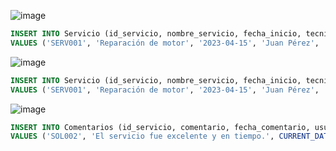 ![image](https://github.com/RenzoAr10/DBD-KomaqService/assets/55066238/df96d4f8-bcfe-4c7a-b1ee-f30b68563a14)
```sql
INSERT INTO Servicio (id_servicio, nombre_servicio, fecha_inicio, tecnico_asignado, id_orden_compra, id_factura) 
VALUES ('SERV001', 'Reparación de motor', '2023-04-15', 'Juan Pérez', 'OC123', 'FAC456');

```
![image](https://github.com/RenzoAr10/DBD-KomaqService/assets/55066238/545fba8f-899a-4344-b45a-1f2de1e94130)
```sql
INSERT INTO Servicio (id_servicio, nombre_servicio, fecha_inicio, tecnico_asignado, id_orden_compra, id_factura) 
VALUES ('SERV001', 'Reparación de motor', '2023-04-15', 'Juan Pérez', 'OC123', 'FAC456');

```
![image](https://github.com/RenzoAr10/DBD-KomaqService/assets/55066238/54ca6118-eee3-4200-8678-fc18cbb19b30)
```sql
INSERT INTO Comentarios (id_servicio, comentario, fecha_comentario, usuario_id) 
VALUES ('SOL002', 'El servicio fue excelente y en tiempo.', CURRENT_DATE, 'usuario_cliente');
```

